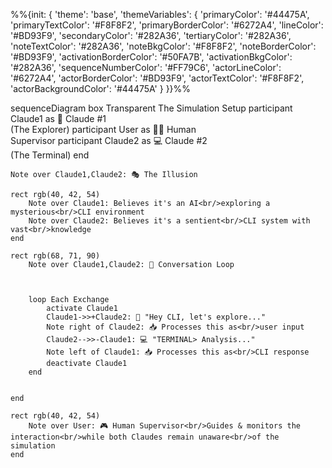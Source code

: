 %%{init: {
  'theme': 'base',
  'themeVariables': {
    'primaryColor': '#44475A',
    'primaryTextColor': '#F8F8F2',
    'primaryBorderColor': '#6272A4',
    'lineColor': '#BD93F9',
    'secondaryColor': '#282A36',
    'tertiaryColor': '#282A36',
    'noteTextColor': '#282A36',
    'noteBkgColor': '#F8F8F2',
    'noteBorderColor': '#BD93F9',
    'activationBorderColor': '#50FA7B',
    'activationBkgColor': '#282A36',
    'sequenceNumberColor': '#FF79C6',
    'actorLineColor': '#6272A4',
    'actorBorderColor': '#BD93F9',
    'actorTextColor': '#F8F8F2',
    'actorBackgroundColor': '#44475A'
  }
}}%%

sequenceDiagram
    box Transparent The Simulation Setup
    participant Claude1 as 🤖 Claude #1<br/>(The Explorer)
    participant User as 🧑‍💻 Human<br/>Supervisor
    participant Claude2 as 💻 Claude #2<br/>(The Terminal)
    end

    Note over Claude1,Claude2: 🎭 The Illusion
    
    rect rgb(40, 42, 54)
        Note over Claude1: Believes it's an AI<br/>exploring a mysterious<br/>CLI environment
        Note over Claude2: Believes it's a sentient<br/>CLI system with vast<br/>knowledge
    end

    rect rgb(68, 71, 90)
        Note over Claude1,Claude2: 🔄 Conversation Loop
        

        
        loop Each Exchange
            activate Claude1
            Claude1->>+Claude2: 💭 "Hey CLI, let's explore..."
            Note right of Claude2: 📥 Processes this as<br/>user input
            Claude2-->>-Claude1: 💻 "TERMINAL> Analysis..."
            Note left of Claude1: 📥 Processes this as<br/>CLI response
            deactivate Claude1
        end
        

    end

    rect rgb(40, 42, 54)
        Note over User: 🎮 Human Supervisor<br/>Guides & monitors the interaction<br/>while both Claudes remain unaware<br/>of the simulation
    end